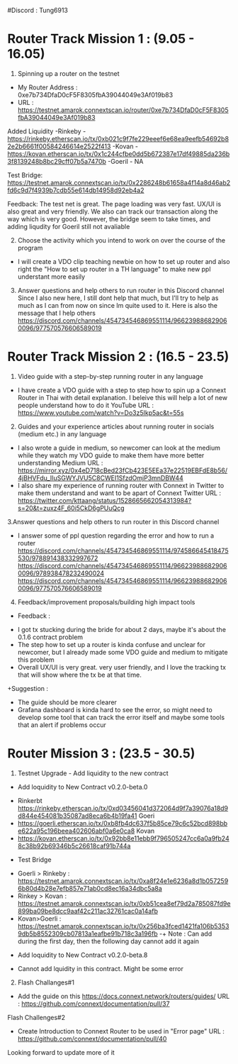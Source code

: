 #Discord : Tung6913
# Router Track Mission 1 : (9.05 - 16.05)

1. Spinning up a router on the testnet
- My Router Address : 0xe7b734DfaD0cF5F8305fbA39044049e3Af019b83
- URL : https://testnet.amarok.connextscan.io/router/0xe7b734DfaD0cF5F8305fbA39044049e3Af019b83

Added Liquidity 
-Rinkeby - https://rinkeby.etherscan.io/tx/0xb021c9f7fe229eeef6e68ea9eefb54692b82e2b6661f00584246614e2522f413
-Kovan -  https://kovan.etherscan.io/tx/0x1c244cfbe0dd5b672387e17df49885da236b3f8139248b8bc29cff07b5a7470b
-Goeril - NA

Test Bridge: https://testnet.amarok.connextscan.io/tx/0x2286248b61658a4f14a8d46ab2fd6c9d7f4939b7cdb55e614db14958d92eb4a2

Feedback: The test net is great. The page loading was very fast. UX/UI is also great and very friendly. We also can track our transaction along the way which is very good. However, the bridge seem to take times, and adding liqudity for Goeril still not avaliable


2. Choose the activity which you intend to work on over the course of the program
-  I will create a VDO clip teaching newbie on how to set up router and also right the "How to set up router in a TH language" to make new ppl understant more easily

3. Answer questions and help others to run router in this Discord channel Since I also new here, I still dont help that much, but I'll try to help as much as I can from now on since Im quite used to it. 
Here is also the message that I help others https://discord.com/channels/454734546869551114/966239886829060096/977570576606589019

# Router Track Mission 2 : (16.5 - 23.5)

1. Video guide with a step-by-step running router in any language
- I have create a VDO guide with a step to step how to spin up a Connext Router in Thai with detail explanation. I beleive this will help a lot of new people understand how to do it
YouTube URL : https://www.youtube.com/watch?v=Do3z5Ikp5ac&t=55s

2. Guides and your experience articles about running router in socials (medium etc.) in any language 
- I also wrote a guide in medium, so newcomer can look at the medium while they watch my VDO guide to make them have more better understanding
Medium URL : https://mirror.xyz/0x4eD718cBed23fCb423E5EEa37e22519EBFdE8b56/4jBHVFdu_IIuSGWYJVU5C8CWEI1SfzdOmjP3mnDBW44
- I also share my experience of running router with Connext in Twitter to make them understand and want to be apart of Connext
Twitter URL : https://twitter.com/kttaang/status/1528665662054313984?s=20&t=zuxz4F_60i5CkD6gPUuQcg

3.Answer questions and help others to run router in this Discord channel

- I answer some of ppl question regarding the error and how to run a router
https://discord.com/channels/454734546869551114/974586645418475530/978891438332997672
https://discord.com/channels/454734546869551114/966239886829060096/978938478232490024
https://discord.com/channels/454734546869551114/966239886829060096/977570576606589019

4. Feedback/improvement proposals/building high impact tools

+ Feedback : 

- I got tx stucking during the bride for about 2 days, maybe it's about the 0.1.6 contract problem
- The step how to set up a router is kinda confuse and unclear for newcomer, but I already made some VDO guide and medium to mitigate this problem
- Overall UX/UI is very great. very user friendly, and I love the tracking tx that will show where the tx be at that time.

+Suggestion : 
- The guide should be more clearer
- Grafana dashboard is kinda hard to see the error, so might need to develop some tool that can track the error itself and maybe some tools that an alert if problems occur


# Router Mission 3 : (23.5 - 30.5)
1. Testnet Upgrade - Add liquidity to the new contract 
- Add loquidity to New Contract v0.2.0-beta.0 
+ Rinkerbt
https://rinkeby.etherscan.io/tx/0xd03456041d372064d9f7a39076a18d9d844e454081b35087ad8eca6b4b19fa41
Goeri
+ https://goerli.etherscan.io/tx/0xb8fb4dc637f5b85ce79c6c52bcd898bbe622a95c196beea402606abf0a6e0ca8 
Kovan
+ https://kovan.etherscan.io/tx/0x92bb8e11ebb9f796505247cc6a0a9fb248c38b92b69346b5c26618caf91b744a 

- Test Bridge
+ Goerli > Rinkeby : https://testnet.amarok.connextscan.io/tx/0xa8f24e1e6236a8d1b0572596b80d4b28e7efb857e71ab0cd8ec16a34dbc5a8a
+ Rinkey > Kovan : https://testnet.amarok.connextscan.io/tx/0xb51cea8ef79d2a785087fd9e899ba09be8dcc9aaf42c211ac32761cac0a14afb
+ Kovan>Goerli : https://testnet.amarok.connextscan.io/tx/0x256ba3fced1421fa106b53539db5b8552309cb07813a1eafbe91b718c3a196fb
-+ Note : Can add during the first day, then the following day cannot add it again

- Add loquidity to New Contract v0.2.0-beta.8
+ Cannot add lquidity in this contract. Might be some error

2. Flash Challanges#1
- Add the guide on this https://docs.connext.network/routers/guides/
URL :  https://github.com/connext/documentation/pull/37

Flash Challenges#2
- Create Introduction to Connext Router to be used in "Error page"
URL : https://github.com/connext/documentation/pull/40 

Looking forward to update more of it




